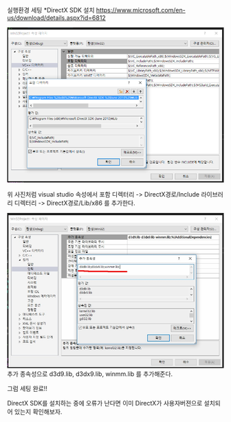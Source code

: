 실행환경 세팅
*DirectX SDK 설치
https://www.microsoft.com/en-us/download/details.aspx?id=6812

![vsSetting](https://github.com/ghdic/StudyWithBook/blob/master/image/gameVsSetting1.png)

위 사진처럼 visual studio 속성에서
포함 디렉터리 -> DirectX경로/Include
라이브러리 디렉터리 -> DirectX경로/Lib/x86
를 추가한다.

![vsSetting2](https://github.com/ghdic/StudyWithBook/blob/master/image/gameVsSetting2.png)
추가 종속성으로 d3d9.lib, d3dx9.lib, winmm.lib 를 추가해준다.

그럼 세팅 완료!!

DirectX SDK를 설치하는 중에 오류가 난다면 이미 DirectX가 사용자버젼으로 설치되어 있는지 확인해보자.
